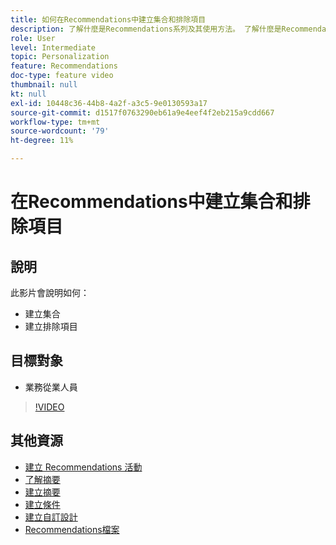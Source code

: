 ```yaml
---
title: 如何在Recommendations中建立集合和排除項目
description: 了解什麼是Recommendations系列及其使用方法。 了解什麼是Recommendations排除項目及其使用方法。
role: User
level: Intermediate
topic: Personalization
feature: Recommendations
doc-type: feature video
thumbnail: null
kt: null
exl-id: 10448c36-44b8-4a2f-a3c5-9e0130593a17
source-git-commit: d1517f0763290eb61a9e4eef4f2eb215a9cdd667
workflow-type: tm+mt
source-wordcount: '79'
ht-degree: 11%

---
```


# 在Recommendations中建立集合和排除項目

## 說明

此影片會說明如何：

* 建立集合
* 建立排除項目

## 目標對象

* 業務從業人員

>[!VIDEO](https://video.tv.adobe.com/v/27689?quality=12)

## 其他資源

* [建立 Recommendations 活動](create-a-recommendations-activity.md)
* [了解摘要](understanding-feeds.md)
* [建立摘要](create-a-feed.md)
* [建立條件](create-criteria.md)
* [建立自訂設計](create-custom-designs.md)
* [Recommendations檔案](https://experienceleague.adobe.com/docs/target/using/recommendations/recommendations.html?lang=en)
